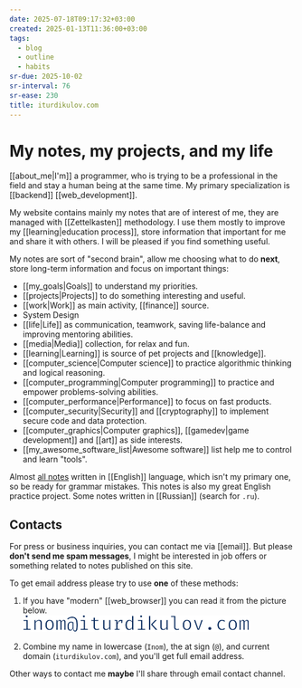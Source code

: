 ```yaml
---
date: 2025-07-18T09:17:32+03:00
created: 2025-01-13T11:36:00+03:00
tags:
  - blog
  - outline
  - habits
sr-due: 2025-10-02
sr-interval: 76
sr-ease: 230
title: iturdikulov.com
---
```


# My notes, my projects, and my life

[[about_me|I'm]] a programmer, who is trying to be a professional in the field and stay a human being at the same time. My primary specialization is [[backend]] [[web_development]]. 

My website contains mainly my notes that are of interest of me, they are managed with [[Zettelkasten]] methodology. I use them mostly to improve my [[learning|education process]], store information that important for me and share it with others. I will be pleased if you find something useful.

My notes are sort of "second brain", allow me choosing what to do **next**, store long-term information and focus on important things:

- [[my_goals|Goals]] to understand my priorities.
- [[projects|Projects]] to do something interesting and useful.
- [[work|Work]] as main activity, [[finance]] source.
- System Design
- [[life|Life]] as communication, teamwork, saving life-balance and improving mentoring abilities.
- [[media|Media]] collection, for relax and fun.
- [[learning|Learning]] is source of pet projects and [[knowledge]].
- [[computer_science|Computer science]] to practice algorithmic thinking and logical reasoning.
- [[computer_programming|Computer programming]] to practice and empower problems-solving abilities.
- [[computer_performance|Performance]] to focus on fast products.
- [[computer_security|Security]] and [[cryptography]] to implement secure code and data protection.
- [[computer_graphics|Computer graphics]], [[gamedev|game development]] and [[art]] as side interests.
- [[my_awesome_software_list|Awesome software]] list help me to control and learn "tools".

Almost [all notes](https://github.com/iturdikulov/notes) written in [[English]] language, which isn't my primary one, so be ready for grammar mistakes. This notes is also my great English practice project.
Some notes written in [[Russian]] (search for `.ru`).

## Contacts

For press or business inquiries, you can contact me via [[email]]. But please **don't send me spam messages**, I might be interested in job offers or something related to notes published on this site.

To get email address please try to use **one** of these methods:

1. If you have "modern" [[web_browser]] you can read it from the picture below.\
   ![my_email](img/my_email.svg)

2. Combine my name in lowercase (`Inom`), the at sign (`@`), and current domain (`iturdikulov.com`), and you'll get full email address.

Other ways to contact me **maybe** I'll share through email contact channel.
